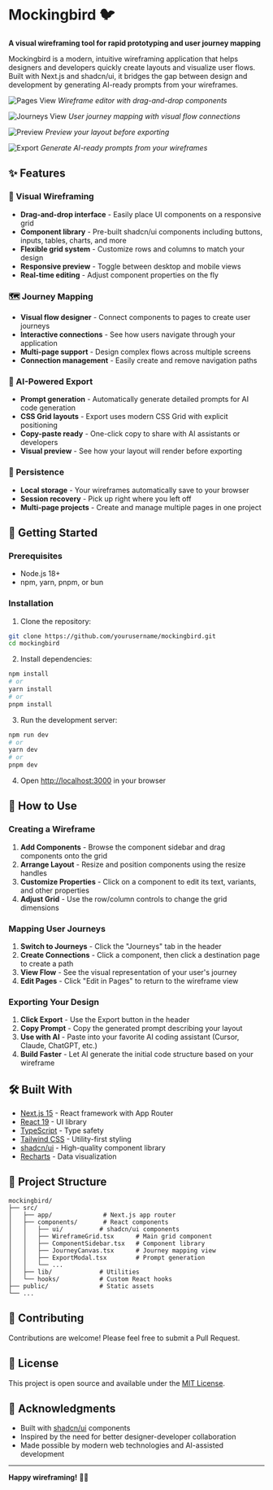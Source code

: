 # Mockingbird 🐦

**A visual wireframing tool for rapid prototyping and user journey mapping**

Mockingbird is a modern, intuitive wireframing application that helps designers and developers quickly create layouts and visualize user flows. Built with Next.js and shadcn/ui, it bridges the gap between design and development by generating AI-ready prompts from your wireframes.

![Pages View](public/screenshots/pages.png)
*Wireframe editor with drag-and-drop components*

![Journeys View](public/screenshots/journeys.png)
*User journey mapping with visual flow connections*

![Preview](public/screenshots/preview.png)
*Preview your layout before exporting*

![Export](public/screenshots/export.png)
*Generate AI-ready prompts from your wireframes*

## ✨ Features

### 📐 Visual Wireframing
- **Drag-and-drop interface** - Easily place UI components on a responsive grid
- **Component library** - Pre-built shadcn/ui components including buttons, inputs, tables, charts, and more
- **Flexible grid system** - Customize rows and columns to match your design
- **Responsive preview** - Toggle between desktop and mobile views
- **Real-time editing** - Adjust component properties on the fly

### 🗺️ Journey Mapping
- **Visual flow designer** - Connect components to pages to create user journeys
- **Interactive connections** - See how users navigate through your application
- **Multi-page support** - Design complex flows across multiple screens
- **Connection management** - Easily create and remove navigation paths

### 🤖 AI-Powered Export
- **Prompt generation** - Automatically generate detailed prompts for AI code generation
- **CSS Grid layouts** - Export uses modern CSS Grid with explicit positioning
- **Copy-paste ready** - One-click copy to share with AI assistants or developers
- **Visual preview** - See how your layout will render before exporting

### 💾 Persistence
- **Local storage** - Your wireframes automatically save to your browser
- **Session recovery** - Pick up right where you left off
- **Multi-page projects** - Create and manage multiple pages in one project

## 🚀 Getting Started

### Prerequisites
- Node.js 18+ 
- npm, yarn, pnpm, or bun

### Installation

1. Clone the repository:
```bash
git clone https://github.com/yourusername/mockingbird.git
cd mockingbird
```

2. Install dependencies:
```bash
npm install
# or
yarn install
# or
pnpm install
```

3. Run the development server:
```bash
npm run dev
# or
yarn dev
# or
pnpm dev
```

4. Open [http://localhost:3000](http://localhost:3000) in your browser

## 🎨 How to Use

### Creating a Wireframe

1. **Add Components** - Browse the component sidebar and drag components onto the grid
2. **Arrange Layout** - Resize and position components using the resize handles
3. **Customize Properties** - Click on a component to edit its text, variants, and other properties
4. **Adjust Grid** - Use the row/column controls to change the grid dimensions

### Mapping User Journeys

1. **Switch to Journeys** - Click the "Journeys" tab in the header
2. **Create Connections** - Click a component, then click a destination page to create a path
3. **View Flow** - See the visual representation of your user's journey
4. **Edit Pages** - Click "Edit in Pages" to return to the wireframe view

### Exporting Your Design

1. **Click Export** - Use the Export button in the header
2. **Copy Prompt** - Copy the generated prompt describing your layout
3. **Use with AI** - Paste into your favorite AI coding assistant (Cursor, Claude, ChatGPT, etc.)
4. **Build Faster** - Let AI generate the initial code structure based on your wireframe

## 🛠️ Built With

- [Next.js 15](https://nextjs.org/) - React framework with App Router
- [React 19](https://react.dev/) - UI library
- [TypeScript](https://www.typescriptlang.org/) - Type safety
- [Tailwind CSS](https://tailwindcss.com/) - Utility-first styling
- [shadcn/ui](https://ui.shadcn.com/) - High-quality component library
- [Recharts](https://recharts.org/) - Data visualization

## 📁 Project Structure

```
mockingbird/
├── src/
│   ├── app/              # Next.js app router
│   ├── components/       # React components
│   │   ├── ui/          # shadcn/ui components
│   │   ├── WireframeGrid.tsx      # Main grid component
│   │   ├── ComponentSidebar.tsx   # Component library
│   │   ├── JourneyCanvas.tsx      # Journey mapping view
│   │   ├── ExportModal.tsx        # Prompt generation
│   │   └── ...
│   ├── lib/             # Utilities
│   └── hooks/           # Custom React hooks
├── public/              # Static assets
└── ...
```

## 🤝 Contributing

Contributions are welcome! Please feel free to submit a Pull Request.

## 📄 License

This project is open source and available under the [MIT License](LICENSE).

## 🙏 Acknowledgments

- Built with [shadcn/ui](https://ui.shadcn.com/) components
- Inspired by the need for better designer-developer collaboration
- Made possible by modern web technologies and AI-assisted development

---

**Happy wireframing!** 🎨✨
